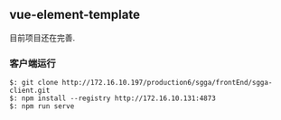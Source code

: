 ## vue-element-template
目前项目还在完善.


### 客户端运行
```shell
$: git clone http://172.16.10.197/production6/sgga/frontEnd/sgga-client.git
$: npm install --registry http://172.16.10.131:4873
$: npm run serve
```

